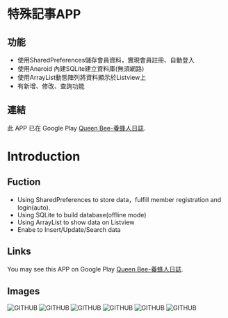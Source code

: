 # 特殊記事APP

## 功能

* 使用SharedPreferences儲存會員資料，實現會員註冊、自動登入
* 使用Anaroid 內建SQLite建立資料庫(無須網路) 
* 使用ArrayList動態陣列將資料顯示於Listview上
* 有新增、修改、查詢功能

## 連結

此 APP 已在 Google Play [Queen Bee-養蜂人日誌](https://play.google.com/store/apps/details?id=com.top.queenbee).

# Introduction

## Fuction

* Using SharedPreferences to store data，fulfill member registration and login(auto).
* Using SQLite to build database(offline mode)
* Using ArrayList to show data on Listview
* Enabe to Insert/Update/Search data 

## Links

You may see this APP on Google Play [Queen Bee-養蜂人日誌](https://play.google.com/store/apps/details?id=com.top.queenbee).


## Images
![GITHUB](https://upload.cc/i1/2021/07/22/t0LBNa.png)
![GITHUB](https://upload.cc/i1/2021/07/22/rAa75e.png)
![GITHUB](https://upload.cc/i1/2021/07/22/dzmAtQ.png)
![GITHUB](https://upload.cc/i1/2021/07/22/jsJxTO.png)
![GITHUB](https://upload.cc/i1/2021/07/22/D0vO61.png)
![GITHUB](https://upload.cc/i1/2021/07/22/IloQZG.png)

